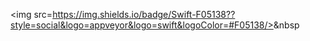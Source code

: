 
<img src=https://img.shields.io/badge/Swift-F05138??style=social&logo=appveyor&logo=swift&logoColor=#F05138/></a>&nbsp 
<!--
**hhh131/hhh131** is a ✨ _special_ ✨ repository because its `README.md` (this file) appears on your GitHub profile.#F05138

Here are some ideas to get you started:

- 🔭 I’m currently working on ...
- 🌱 I’m currently learning ...
- 👯 I’m looking to collaborate on ...
- 🤔 I’m looking for help with ...
- 💬 Ask me about ...
- 📫 How to reach me: ...
- 😄 Pronouns: ...
- ⚡ Fun fact: ...
-->
